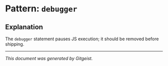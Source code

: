 # Pattern: `debugger`

## Explanation

The `debugger` statement pauses JS execution; it should be removed before shipping.

---

*This document was generated by Gitgeist.*
